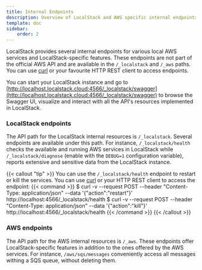 ```yaml
---
title: Internal Endpoints
description: Overview of LocalStack and AWS specific internal endpoints for local development and testing
template: doc
sidebar:
    order: 2
---
```


LocalStack provides several internal endpoints for various local AWS services and LocalStack-specific features.
These endpoints are not part of the official AWS API and are available in the `/_localstack` and `/_aws` paths.
You can use [curl](https://curl.se/) or your favourite HTTP REST client to access endpoints.

You can start your LocalStack instance and go to [http://localhost.localstack.cloud:4566/_localstack/swagger](http://localhost.localstack.cloud:4566/_localstack/swagger)
to browse the Swagger UI, visualize and interact with all the API's resources implemented in LocalStack.

### LocalStack endpoints

The API path for the LocalStack internal resources is `/_localstack`.
Several endpoints are available under this path.
For instance, `/_localstack/health` checks the available and running AWS services in LocalStack while
`/_localstack/diagnose` (enable with the `DEBUG=1` configuration variable), reports extensive and sensitive data from
the LocalStack instance.

{{< callout "tip" >}}
You can use the `/_localstack/health` endpoint to restart or kill the services.
You can use [curl](https://curl.se/) or your HTTP REST client to access the endpoint:
{{< command >}}
$ curl -v --request POST --header "Content-Type: application/json"  --data '{"action":"restart"}' http://localhost:4566/_localstack/health
$ curl -v --request POST --header "Content-Type: application/json"  --data '{"action":"kill"}' http://localhost:4566/_localstack/health
{{< /command >}}
{{< /callout >}}

### AWS endpoints

The API path for the AWS internal resources is `/_aws`.
These endpoints offer LocalStack-specific features in addition to the ones offered by the AWS services.
For instance, `/aws/sqs/messages` conveniently access all messages withing a SQS queue, without deleting them.
